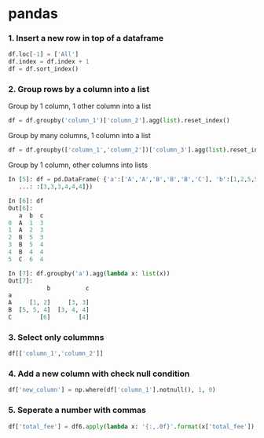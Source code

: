 # pandas

### 1. Insert a new row in top of a dataframe 

```python
df.loc[-1] = ['All']
df.index = df.index + 1
df = df.sort_index()
```

### 2. Group rows by a column into a list
Group by 1 column, 1 other column into a list
```python
df = df.groupby('column_1')['column_2'].agg(list).reset_index()
```
Group by many columns, 1 column into a list
```python
df = df.groupby(['column_1','column_2'])['column_3'].agg(list).reset_index()
```
Group by 1 column, other columns into lists
```python
In [5]: df = pd.DataFrame( {'a':['A','A','B','B','B','C'], 'b':[1,2,5,5,4,6],'c'
   ...: :[3,3,3,4,4,4]})

In [6]: df
Out[6]: 
   a  b  c
0  A  1  3
1  A  2  3
2  B  5  3
3  B  5  4
4  B  4  4
5  C  6  4

In [7]: df.groupby('a').agg(lambda x: list(x))
Out[7]: 
           b          c
a                      
A     [1, 2]     [3, 3]
B  [5, 5, 4]  [3, 4, 4]
C        [6]        [4]
```

### 3. Select only colummns
```python
df[['column_1','column_2']]
```

### 4. Add a new column with check null condition
```python
df['new_column'] = np.where(df['column_1'].notnull(), 1, 0)
```

### 5. Seperate a number with commas
```python
df['total_fee'] = df6.apply(lambda x: '{:,.0f}'.format(x['total_fee']), axis=1)
```
